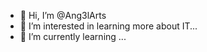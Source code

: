 - 👋 Hi, I’m @Ang3lArts
- 👀 I’m interested in learning more about IT...
- 🌱 I’m currently learning ...

<!---
Ang3lArts/Ang3lArts is a ✨ special ✨ repository because its `README.md` (this file) appears on your GitHub profile.
You can click the Preview link to take a look at your changes.
--->
